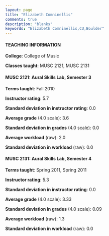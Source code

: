 ```yaml
---
layout: page
title: "Elizabeth Comninellis" 
comments: true
description: "blanks"
keywords: "Elizabeth Comninellis,CU,Boulder"
---
```

<head>
<script src="https://ajax.googleapis.com/ajax/libs/jquery/2.1.3/jquery.min.js"></script>
<script src="https://dl.dropboxusercontent.com/s/pc42nxpaw1ea4o9/highcharts.js?dl=0"></script>
<!-- <script src="../assets/js/highcharts.js"></script> -->
<style type="text/css">@font-face {
	font-family: "Bebas Neue";
	src: url(https://www.filehosting.org/file/details/544349/BebasNeue Regular.otf) format("opentype");
	}
	h1.Bebas { 
		font-family: "Bebas Neue", Verdana, Tahoma;
	}
</style>
</head>
	   
#### TEACHING INFORMATION

**College**: College of Music

**Classes taught**: MUSC 2121, MUSC 2131

#### MUSC 2121: Aural Skills Lab, Semester 3

**Terms taught**: Fall 2010

**Instructor rating**: 5.7

**Standard deviation in instructor rating**: 0.0

**Average grade** (4.0 scale): 3.6

**Standard deviation in grades** (4.0 scale): 0.0

**Average workload** (raw): 2.0

**Standard deviation in workload** (raw): 0.0

#### MUSC 2131: Aural Skills Lab, Semester 4

**Terms taught**: Spring 2011, Spring 2011

**Instructor rating**: 5.3

**Standard deviation in instructor rating**: 0.0

**Average grade** (4.0 scale): 3.33

**Standard deviation in grades** (4.0 scale): 0.09

**Average workload** (raw): 1.3

**Standard deviation in workload** (raw): 0.0

